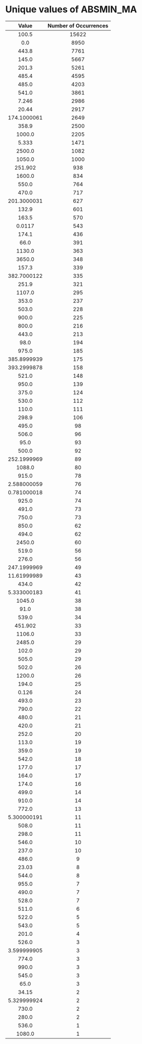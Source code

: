 
Unique values of ABSMIN_MA
==========================

|Value|Number of Occurrences|
| :---: | :---: |
|100.5|15622|
|0.0|8950|
|443.8|7761|
|145.0|5667|
|201.3|5261|
|485.4|4595|
|485.0|4203|
|541.0|3861|
|7.246|2986|
|20.44|2917|
|174.1000061|2649|
|358.9|2500|
|1000.0|2205|
|5.333|1471|
|2500.0|1082|
|1050.0|1000|
|251.902|938|
|1600.0|834|
|550.0|764|
|470.0|717|
|201.3000031|627|
|132.9|601|
|163.5|570|
|0.0117|543|
|174.1|436|
|66.0|391|
|1130.0|363|
|3650.0|348|
|157.3|339|
|382.7000122|335|
|251.9|321|
|1107.0|295|
|353.0|237|
|503.0|228|
|900.0|225|
|800.0|216|
|443.0|213|
|98.0|194|
|975.0|185|
|385.8999939|175|
|393.2999878|158|
|521.0|148|
|950.0|139|
|375.0|124|
|530.0|112|
|110.0|111|
|298.9|106|
|495.0|98|
|506.0|96|
|95.0|93|
|500.0|92|
|252.1999969|89|
|1088.0|80|
|915.0|78|
|2.588000059|76|
|0.781000018|74|
|925.0|74|
|491.0|73|
|750.0|73|
|850.0|62|
|494.0|62|
|2450.0|60|
|519.0|56|
|276.0|56|
|247.1999969|49|
|11.61999989|43|
|434.0|42|
|5.333000183|41|
|1045.0|38|
|91.0|38|
|539.0|34|
|451.902|33|
|1106.0|33|
|2485.0|29|
|102.0|29|
|505.0|29|
|502.0|26|
|1200.0|26|
|194.0|25|
|0.126|24|
|493.0|23|
|790.0|22|
|480.0|21|
|420.0|21|
|252.0|20|
|113.0|19|
|359.0|19|
|542.0|18|
|177.0|17|
|164.0|17|
|174.0|16|
|499.0|14|
|910.0|14|
|772.0|13|
|5.300000191|11|
|508.0|11|
|298.0|11|
|546.0|10|
|237.0|10|
|486.0|9|
|23.03|8|
|544.0|8|
|955.0|7|
|490.0|7|
|528.0|7|
|511.0|6|
|522.0|5|
|543.0|5|
|201.0|4|
|526.0|3|
|3.599999905|3|
|774.0|3|
|990.0|3|
|545.0|3|
|65.0|3|
|34.15|2|
|5.329999924|2|
|730.0|2|
|280.0|2|
|536.0|1|
|1080.0|1|
